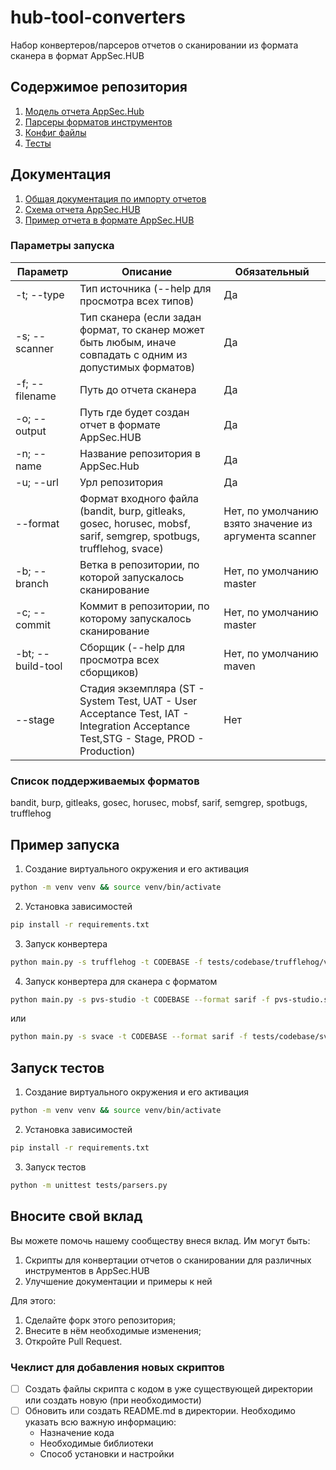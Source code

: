 # hub-tool-converters

Набор конвертеров/парсеров отчетов о сканировании из формата сканера в формат AppSec.HUB

## Содержимое репозитория

1. [Модель отчета AppSec.Hub](hub/models/hub.py)
2. [Парсеры форматов инструментов](converters/parsers)
3. [Конфиг файлы](config)
4. [Тесты](tests)

## Документация

1. [Общая документация по импорту отчетов](https://docs.appsec-hub.ru/2024.1/ug/security%20issues/?h=импор#_3)
2. [Схема отчета AppSec.HUB](https://docs.appsec-hub.ru/2024.1/gi/appendix%202/)
3. [Пример отчета в формате AppSec.HUB](https://docs.appsec-hub.ru/2024.1/gi/appendix%202/#_1)

### Параметры запуска

| Параметр          | Описание                                                                                                                           | Обязательный                                          |
|-------------------|------------------------------------------------------------------------------------------------------------------------------------|-------------------------------------------------------|
| -t; --type        | Тип источника (--help для просмотра всех типов)                                                                                    | Да                                                    |
| -s; --scanner     | Тип сканера (если задан формат, то сканер может быть любым, иначе совпадать с одним из допустимых форматов)                        | Да                                                    |
| -f; --filename    | Путь до отчета сканера                                                                                                             | Да                                                    |
| -o; --output      | Путь где будет создан отчет в формате AppSec.HUB                                                                                   | Да                                                    |
| -n; --name        | Название репозитория в AppSec.Hub                                                                                                  | Да                                                    |
| -u; --url         | Урл репозитория                                                                                                                    | Да                                                    |
| --format          | Формат входного файла (bandit, burp, gitleaks, gosec, horusec, mobsf, sarif, semgrep, spotbugs, trufflehog, svace)                 | Нет, по умолчанию взято значение из аргумента scanner |
| -b; --branch      | Ветка в репозитории, по которой запускалось сканирование                                                                           | Нет, по умолчанию master                              |
| -c; --commit      | Коммит в репозитории, по которому запускалось сканирование                                                                         | Нет, по умолчанию master                              |
| -bt; --build-tool | Сборщик (--help для просмотра всех сборщиков)                                                                                      | Нет, по умолчанию maven                               |
| --stage           | Стадия экземпляра (ST - System Test, UAT - User Acceptance Test, IAT - Integration Acceptance Test,STG - Stage, PROD - Production) | Нет                                                   |

### Список поддерживаемых форматов
bandit, burp, gitleaks, gosec, horusec, mobsf, sarif, semgrep, spotbugs, trufflehog

## Пример запуска

1. Создание виртуального окружения и его активация
```bash
python -m venv venv && source venv/bin/activate
```

2. Установка зависимостей
```bash
pip install -r requirements.txt
```

3. Запуск конвертера
```bash
python main.py -s trufflehog -t CODEBASE -f tests/codebase/trufflehog/v3_github.json -o trufflehog_hub.json -n hub-tool-converters -u https://github.com/Swordfish-Security/hub-tool-converters.git
```

4. Запуск конвертера для сканера с форматом
```bash
python main.py -s pvs-studio -t CODEBASE --format sarif -f pvs-studio.sarif -o pvs-studio_hub.json -n hub-tool-converters -u https://github.com/Swordfish-Security/hub-tool-converters.git
```
или
```bash
python main.py -s svace -t CODEBASE --format sarif -f tests/codebase/svace/svace.sarif -o svace_hub.json -n hub-tool-converters -u https://github.com/Swordfish-Security/hub-tool-converters.git
```
## Запуск тестов

1. Создание виртуального окружения и его активация
```bash
python -m venv venv && source venv/bin/activate
```

2. Установка зависимостей
```bash
pip install -r requirements.txt
```

3. Запуск тестов
```bash
python -m unittest tests/parsers.py
```

## Вносите свой вклад

Вы можете помочь нашему сообществу внеся вклад. Им могут быть:

1. Скрипты для конвертации отчетов о сканировании для различных инструментов в AppSec.HUB
2. Улучшение документации и примеры к ней

Для этого:

1. Сделайте форк этого репозитория;
2. Внесите в нём необходимые изменения;
3. Откройте Pull Request.

### Чеклист для добавления новых скриптов

- [ ] Создать файлы скрипта с кодом в уже существующей директории или создать новую (при необходимости)
- [ ] Обновить или создать README.md в директории. Необходимо указать всю важную информацию:
    - Назначение кода
    - Необходимые библиотеки
    - Способ установки и настройки
